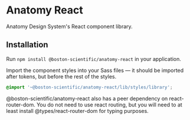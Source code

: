 # Anatomy React

Anatomy Design System's React component library.

## Installation

Run `npm install @boston-scientific/anatomy-react` in your application.

Import the component styles into your Sass files — it should be imported after tokens, but before the rest of the styles.

```css
@import '~@boston-scientific/anatomy-react/lib/styles/library';
```

@boston-scientific/anatomy-react also has a peer dependency on react-router-dom. You do not need to use react routing, but you will need to at least install @types/react-router-dom for typing purposes.
